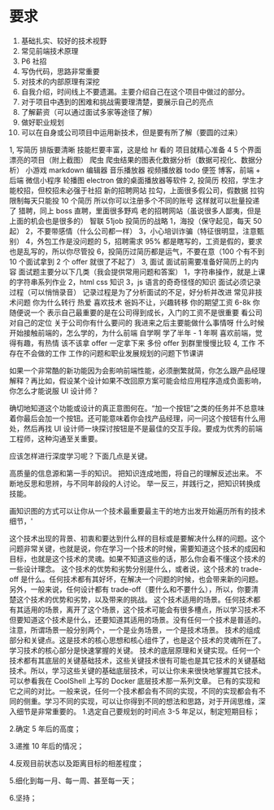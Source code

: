 # 要求

1. 基础扎实、较好的技术视野
2. 常见前端技术原理
3. P6 社招
4. 写伪代码，思路非常重要
5. 对技术的内部原理有深挖
6. 自我介绍，时间线上不要遗漏。主要介绍自己在这个项目中做过的部分。
7. 对于项目中遇到的困难和挑战需要理清楚，要展示自己的亮点
8. 了解薪资（可以通过面试多家等途径了解）
9. 做好职业规划
10. 可以在自身或公司项目中运用新技术，但是要有所了解（要圆的过来）

1, 写简历
排版要清晰
技能栏要丰富，这是给 hr 看的
项目就精心准备 4 5 个界面漂亮的项目（附上截图）
爬虫
爬虫结果的图表化数据分析（数据可视化、数据分析）
小游戏
markdown 编辑器
音乐播放器
视频播放器
todo 便签
博客，前端 + 后端
微信小程序
轮播图
electron 做的桌面播放器等软件
2, 投简历
校招，学生才能校招，但校招未必强于社招
新的招聘网站
拉勾，上面很多假公司，假数据
拉钩限制每天只能投 10 个简历
所以你可以注册多个不同的账号
这样就可以批量投递了
猎聘，同上
boss 直聘，里面很多野鸡
老的招聘网站（虽说很多人鄙夷，但是上面的机会也是很多的）
智联
51job
投简历的战略
1，海投（保守起见，每天 50 起）
2，不要带感情（什么公司都一样）
3，小心培训诈骗（特征很明显，注意甄别）
4，外包工作是没问题的
5，招聘需求 95% 都是瞎写的，工资是假的，要求也是乱写的，所以你尽管投
6，投简历过简历都是运气，不要在意（100 个有不到 10 个面试拿到 2 个 offer 就很了不起了）
3, 面试
面试前需要准备好简历上的内容
面试题主要分以下几类（我会提供常用问题和答案）
1，字符串操作，就是上课的字符串系列作业
2，html css 知识
3，js 语言的奇奇怪怪的知识
面试必须记录过程（可以悄悄录音）
记录过程是为了分析面试的不足，好分析并改进
常见非技术问题
你为什么转行
热爱
喜欢技术
爸妈不让，兴趣转移
你的期望工资
6-8k 你随便说一个
表示自己最重要的是在公司得到成长，入门的工资不是很重要
看公司对自己的定位
关于公司你有什么要问的
我进来之后主要能做什么事情呀
什么时候开始接触前端的，怎么学的，为什么前端
自学啊
学了半年 - 1 年啊
喜欢前端，觉得有趣，有热情
该不该拿 offer
一定拿下来
多份 offer 到群里慢慢比较
4, 工作
不存在不会做的工作
工作的问题和职业发展规划的问题下节课讲

如果一个非常酷的新功能因为会影响前端性能，必须删繁就简，你怎么跟产品经理解释？再比如，假设某个设计如果不改回原方案可能会给应用程序造成负面影响，你怎么才能说服 UI 设计师？

确切地知道这个功能或设计的真正意图何在。“加一个按钮”之类的任务并不总意味着你最后会加一个按钮。还可能意味着你会找产品经理，问一问这个按钮有什么用处，然后再找 UI 设计师一块探讨按钮是不是最佳的交互手段。要成为优秀的前端工程师，这种沟通至关重要。

应该怎样进行深度学习呢？下面几点是关键。

高质量的信息源和第一手的知识。
把知识连成地图，将自己的理解反述出来。
不断地反思和思辨，与不同年龄段的人讨论。
举一反三，并践行之，把知识转换成技能。

画知识图的方式可以让你从一个技术最重要最主干的地方出发开始遍历所有的技术细节，'

这个技术出现的背景、初衷和要达到什么样的目标或是要解决什么样的问题。这个问题非常关键，也就是说，你在学习一个技术的时候，需要知道这个技术的成因和目标，也就是这个技术的灵魂。如果不知道这些的话，那么你会看不懂这个技术的一些设计理念。
这个技术的优势和劣势分别是什么，或者说，这个技术的 trade-off 是什么。任何技术都有其好坏，在解决一个问题的时候，也会带来新的问题。另外，一般来说，任何设计都有 trade-off（要什么和不要什么），所以，你要清楚这个技术的优势和劣势，以及带来的挑战。
这个技术适用的场景。任何技术都有其适用的场景，离开了这个场景，这个技术可能会有很多槽点，所以学习技术不但要知道这个技术是什么，还要知道其适用的场景。没有任何一个技术是普适的。注意，所谓场景一般分别两个，一个是业务场景，一个是技术场景。
技术的组成部分和关键点。这是技术的核心思想和核心组件了，也是这个技术的灵魂所在了。学习技术的核心部分是快速掌握的关键。
技术的底层原理和关键实现。任何一个技术都有其底层的关键基础技术，这些关键技术很有可能也是其它技术的关键基础技术。所以，学习这些关键的基础底层技术，可以让你未来很快地掌握其它技术。可以参看我在 CoolShell 上写的 Docker 底层技术那一系列文章。
已有的实现和它之间的对比。一般来说，任何一个技术都会有不同的实现，不同的实现都会有不同的侧重。学习不同的实现，可以让你得到不同的想法和思路，对于开阔思维，深入细节是非常重要的。 1.选定自己要规划的时间点 3-5 年足以，制定短期目标；

2.确定 5 年后的高度；

3.递推 10 年后的情况；

4.反观目前状态以及距离目标的相差程度；

5.细化到每一月、每一周、甚至每一天；

6.坚持；
